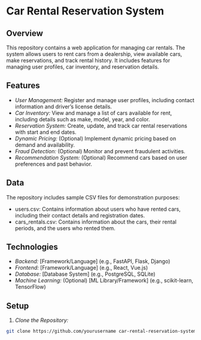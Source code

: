 # Car Rental Reservation System

## Overview

This repository contains a web application for managing car rentals. The system allows users to rent cars from a dealership, view available cars, make reservations, and track rental history. It includes features for managing user profiles, car inventory, and reservation details.

## Features

- *User Management:* Register and manage user profiles, including contact information and driver’s license details.
- *Car Inventory:* View and manage a list of cars available for rent, including details such as make, model, year, and color.
- *Reservation System:* Create, update, and track car rental reservations with start and end dates.
- *Dynamic Pricing:* (Optional) Implement dynamic pricing based on demand and availability.
- *Fraud Detection:* (Optional) Monitor and prevent fraudulent activities.
- *Recommendation System:* (Optional) Recommend cars based on user preferences and past behavior.

## Data

The repository includes sample CSV files for demonstration purposes:

- users.csv: Contains information about users who have rented cars, including their contact details and registration dates.
- cars_rentals.csv: Contains information about the cars, their rental periods, and the users who rented them.

## Technologies

- *Backend:* [Framework/Language] (e.g., FastAPI, Flask, Django)
- *Frontend:* [Framework/Language] (e.g., React, Vue.js)
- *Database:* [Database System] (e.g., PostgreSQL, SQLite)
- *Machine Learning:* (Optional) [ML Library/Framework] (e.g., scikit-learn, TensorFlow)

## Setup

1. *Clone the Repository:*
```bash
git clone https://github.com/yourusername car-rental-reservation-system.git
```
